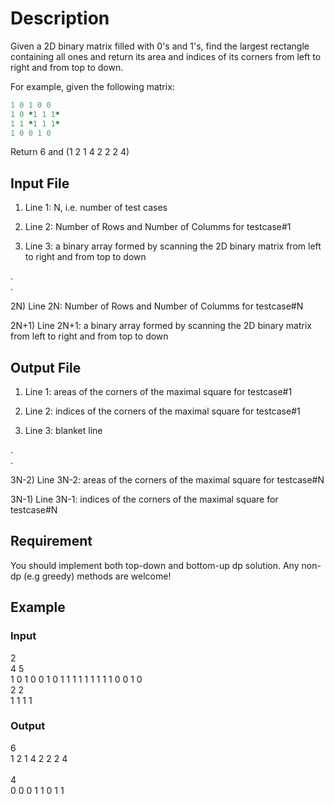 # Description

Given a 2D binary matrix filled with 0's and 1's, find the largest rectangle containing all ones and return its area and indices of its corners from left to right and from top to down.

For example, given the following matrix:

```ruby
1 0 1 0 0
1 0 *1 1 1*
1 1 *1 1 1*
1 0 0 1 0
```
Return 6 and (1 2 1 4 2 2 2 4)

## Input File

1) Line 1: N, i.e. number of test cases

2) Line 2: Number of Rows and Number of Columms for testcase#1

3) Line 3: a binary array formed by scanning the 2D binary matrix from left to right and from top to down

.
<br>
.
<br>

2N) Line 2N: Number of Rows and Number of Columms for testcase#N

2N+1) Line 2N+1: a binary array formed by scanning the 2D binary matrix from left to right and from top to down


## Output File 

1) Line 1: areas of the corners of the maximal square for testcase#1

2) Line 2: indices of the corners of the maximal square for testcase#1

3) Line 3: blanket line

.
<br>
.
<br>

3N-2) Line 3N-2: areas of the corners of the maximal square for testcase#N

3N-1) Line 3N-1: indices of the corners of the maximal square for testcase#N


## Requirement

You should implement both top-down and bottom-up dp solution. Any non-dp (e.g greedy) methods are welcome!

## Example

### Input
2
<br>
4 5
<br>
1 0 1 0 0 1 0 1 1 1 1 1 1 1 1 1 0 0 1 0
<br>
2 2
<br>
1 1 1 1

### Output
6
<br>
1 2 1 4 2 2 2 4
<br><br>
4
<br>
0 0 0 1 1 0 1 1



